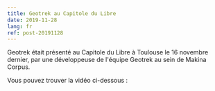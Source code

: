 ```yaml
---
title: Geotrek au Capitole du Libre
date: 2019-11-28
lang: fr
ref: post-20191128
---
```


Geotrek était présenté au Capitole du Libre à Toulouse le 16 novembre dernier,
par une développeuse de l'équipe Geotrek au sein de Makina Corpus.

Vous pouvez trouver la vidéo ci-dessous :

<!-- lien vidéo quand il sortira -->

<!-- TODO slides de présentation à ajouter sur le site -->
